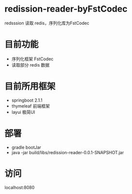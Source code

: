 # redission-reader-byFstCodec
redsssion 读取 redis，序列化库为FstCodec

# 目前功能
  - 序列化框架 FstCodec 
  - 读取部分 redis 数据
  

# 目前所用框架
  - springboot 2.1.1 
  - thymeleaf 前端框架
  - layui 极简UI

# 部署
 - gradle bootJar
 - java -jar build/libs/redission-reader-0.0.1-SNAPSHOT.jar

# 访问 
  localhost:8080 

